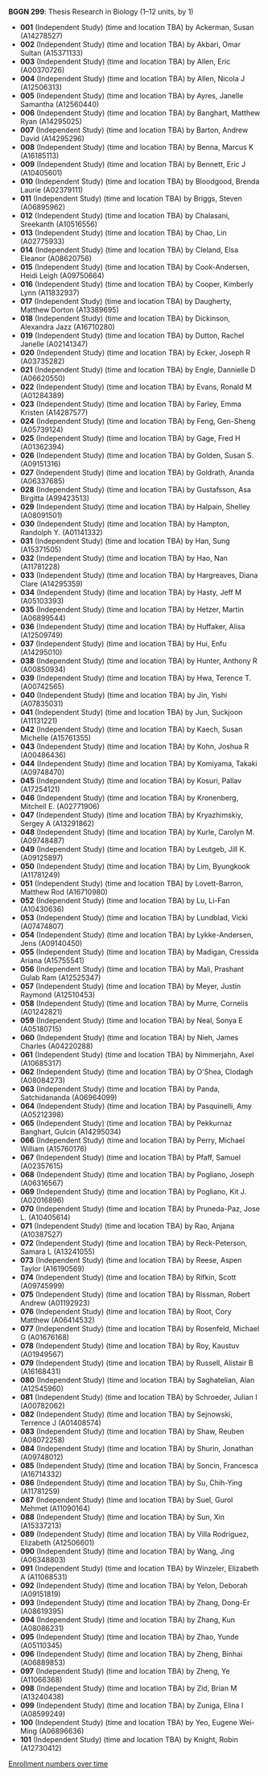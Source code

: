 **BGGN 299**: Thesis Research in Biology (1–12 units, by 1)

- **001** (Independent Study) (time and location TBA) by Ackerman, Susan (A14278527)
- **002** (Independent Study) (time and location TBA) by Akbari, Omar Sultan (A15371133)
- **003** (Independent Study) (time and location TBA) by Allen, Eric (A00370726)
- **004** (Independent Study) (time and location TBA) by Allen, Nicola J (A12506313)
- **005** (Independent Study) (time and location TBA) by Ayres, Janelle Samantha (A12560440)
- **006** (Independent Study) (time and location TBA) by Banghart, Matthew Ryan (A14295025)
- **007** (Independent Study) (time and location TBA) by Barton, Andrew David (A14295296)
- **008** (Independent Study) (time and location TBA) by Benna, Marcus K (A16185113)
- **009** (Independent Study) (time and location TBA) by Bennett, Eric J (A10405601)
- **010** (Independent Study) (time and location TBA) by Bloodgood, Brenda Laurie (A02379111)
- **011** (Independent Study) (time and location TBA) by Briggs, Steven (A06895962)
- **012** (Independent Study) (time and location TBA) by Chalasani, Sreekanth (A10516556)
- **013** (Independent Study) (time and location TBA) by Chao, Lin (A02775933)
- **014** (Independent Study) (time and location TBA) by Cleland, Elsa Eleanor (A08620756)
- **015** (Independent Study) (time and location TBA) by Cook-Andersen, Heidi Leigh (A09750664)
- **016** (Independent Study) (time and location TBA) by Cooper, Kimberly Lynn (A11832937)
- **017** (Independent Study) (time and location TBA) by Daugherty, Matthew Dorton (A13389695)
- **018** (Independent Study) (time and location TBA) by Dickinson, Alexandra Jazz (A16710280)
- **019** (Independent Study) (time and location TBA) by Dutton, Rachel Janelle (A02141347)
- **020** (Independent Study) (time and location TBA) by Ecker, Joseph R (A03735282)
- **021** (Independent Study) (time and location TBA) by Engle, Dannielle D (A06620550)
- **022** (Independent Study) (time and location TBA) by Evans, Ronald M (A01284389)
- **023** (Independent Study) (time and location TBA) by Farley, Emma Kristen (A14287577)
- **024** (Independent Study) (time and location TBA) by Feng, Gen-Sheng (A05739124)
- **025** (Independent Study) (time and location TBA) by Gage, Fred H (A01362394)
- **026** (Independent Study) (time and location TBA) by Golden, Susan S. (A09151316)
- **027** (Independent Study) (time and location TBA) by Goldrath, Ananda (A06337685)
- **028** (Independent Study) (time and location TBA) by Gustafsson, Asa Birgitta (A99423513)
- **029** (Independent Study) (time and location TBA) by Halpain, Shelley (A08091501)
- **030** (Independent Study) (time and location TBA) by Hampton, Randolph Y. (A01141332)
- **031** (Independent Study) (time and location TBA) by Han, Sung (A15371505)
- **032** (Independent Study) (time and location TBA) by Hao, Nan (A11781228)
- **033** (Independent Study) (time and location TBA) by Hargreaves, Diana Clare (A14295359)
- **034** (Independent Study) (time and location TBA) by Hasty, Jeff M (A05103393)
- **035** (Independent Study) (time and location TBA) by Hetzer, Martin (A06899544)
- **036** (Independent Study) (time and location TBA) by Huffaker, Alisa (A12509749)
- **037** (Independent Study) (time and location TBA) by Hui, Enfu (A14295010)
- **038** (Independent Study) (time and location TBA) by Hunter, Anthony R (A00850934)
- **039** (Independent Study) (time and location TBA) by Hwa, Terence T. (A00742565)
- **040** (Independent Study) (time and location TBA) by Jin, Yishi (A07835031)
- **041** (Independent Study) (time and location TBA) by Jun, Suckjoon (A11131221)
- **042** (Independent Study) (time and location TBA) by Kaech, Susan Michelle (A15761355)
- **043** (Independent Study) (time and location TBA) by Kohn, Joshua R (A00486436)
- **044** (Independent Study) (time and location TBA) by Komiyama, Takaki (A09748470)
- **045** (Independent Study) (time and location TBA) by Kosuri, Pallav (A17254121)
- **046** (Independent Study) (time and location TBA) by Kronenberg, Mitchell E. (A02771906)
- **047** (Independent Study) (time and location TBA) by Kryazhimskiy, Sergey A (A13291862)
- **048** (Independent Study) (time and location TBA) by Kurle, Carolyn M. (A09748487)
- **049** (Independent Study) (time and location TBA) by Leutgeb, Jill K. (A09125897)
- **050** (Independent Study) (time and location TBA) by Lim, Byungkook (A11781249)
- **051** (Independent Study) (time and location TBA) by Lovett-Barron, Matthew Rod (A16710980)
- **052** (Independent Study) (time and location TBA) by Lu, Li-Fan (A10430636)
- **053** (Independent Study) (time and location TBA) by Lundblad, Vicki (A07474807)
- **054** (Independent Study) (time and location TBA) by Lykke-Andersen, Jens (A09140450)
- **055** (Independent Study) (time and location TBA) by Madigan, Cressida Ariana (A15755541)
- **056** (Independent Study) (time and location TBA) by Mali, Prashant Gulab Ram (A12525347)
- **057** (Independent Study) (time and location TBA) by Meyer, Justin Raymond (A12510453)
- **058** (Independent Study) (time and location TBA) by Murre, Cornelis (A01242821)
- **059** (Independent Study) (time and location TBA) by Neal, Sonya E (A05180715)
- **060** (Independent Study) (time and location TBA) by Nieh, James Charles (A04220288)
- **061** (Independent Study) (time and location TBA) by Nimmerjahn, Axel (A10685317)
- **062** (Independent Study) (time and location TBA) by O'Shea, Clodagh (A08084273)
- **063** (Independent Study) (time and location TBA) by Panda, Satchidananda (A06964099)
- **064** (Independent Study) (time and location TBA) by Pasquinelli, Amy (A05212398)
- **065** (Independent Study) (time and location TBA) by Pekkurnaz Banghart, Gulcin (A14295034)
- **066** (Independent Study) (time and location TBA) by Perry, Michael William (A15760176)
- **067** (Independent Study) (time and location TBA) by Pfaff, Samuel (A02357615)
- **068** (Independent Study) (time and location TBA) by Pogliano, Joseph (A06316567)
- **069** (Independent Study) (time and location TBA) by Pogliano, Kit J. (A02016896)
- **070** (Independent Study) (time and location TBA) by Pruneda-Paz, Jose L. (A10405614)
- **071** (Independent Study) (time and location TBA) by Rao, Anjana (A10387527)
- **072** (Independent Study) (time and location TBA) by Reck-Peterson, Samara L (A13241055)
- **073** (Independent Study) (time and location TBA) by Reese, Aspen Taylor (A16190569)
- **074** (Independent Study) (time and location TBA) by Rifkin, Scott (A09745999)
- **075** (Independent Study) (time and location TBA) by Rissman, Robert Andrew (A01192923)
- **076** (Independent Study) (time and location TBA) by Root, Cory Matthew (A06414532)
- **077** (Independent Study) (time and location TBA) by Rosenfeld, Michael G (A01676168)
- **078** (Independent Study) (time and location TBA) by Roy, Kaustuv (A01949567)
- **079** (Independent Study) (time and location TBA) by Russell, Alistair B (A16168431)
- **080** (Independent Study) (time and location TBA) by Saghatelian, Alan (A12545960)
- **081** (Independent Study) (time and location TBA) by Schroeder, Julian I (A00782062)
- **082** (Independent Study) (time and location TBA) by Sejnowski, Terrence J (A01408574)
- **083** (Independent Study) (time and location TBA) by Shaw, Reuben (A08072258)
- **084** (Independent Study) (time and location TBA) by Shurin, Jonathan (A09748012)
- **085** (Independent Study) (time and location TBA) by Soncin, Francesca (A16714332)
- **086** (Independent Study) (time and location TBA) by Su, Chih-Ying (A11781259)
- **087** (Independent Study) (time and location TBA) by Suel, Gurol Mehmet (A11090164)
- **088** (Independent Study) (time and location TBA) by Sun, Xin (A15337213)
- **089** (Independent Study) (time and location TBA) by Villa Rodriguez, Elizabeth (A12506601)
- **090** (Independent Study) (time and location TBA) by Wang, Jing (A06348803)
- **091** (Independent Study) (time and location TBA) by Winzeler, Elizabeth A (A11068531)
- **092** (Independent Study) (time and location TBA) by Yelon, Deborah (A09151819)
- **093** (Independent Study) (time and location TBA) by Zhang, Dong-Er (A08619395)
- **094** (Independent Study) (time and location TBA) by Zhang, Kun (A08086231)
- **095** (Independent Study) (time and location TBA) by Zhao, Yunde (A05110345)
- **096** (Independent Study) (time and location TBA) by Zheng, Binhai (A06889853)
- **097** (Independent Study) (time and location TBA) by Zheng, Ye (A11066368)
- **098** (Independent Study) (time and location TBA) by Zid, Brian M (A13240438)
- **099** (Independent Study) (time and location TBA) by Zuniga, Elina I (A08599249)
- **100** (Independent Study) (time and location TBA) by Yeo, Eugene Wei-Ming (A06896636)
- **101** (Independent Study) (time and location TBA) by Knight, Robin (A12730412)

[Enrollment numbers over time](./BGGN299.tsv)
